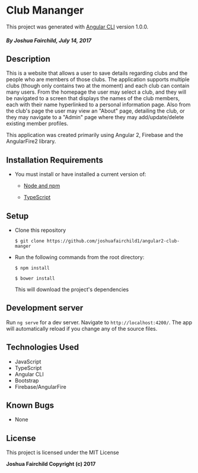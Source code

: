 # Club Mananger

This project was generated with [Angular CLI](https://github.com/angular/angular-cli) version 1.0.0.

##### By **Joshua Fairchild, July 14, 2017**

## Description

This is a website that allows a user to save details regarding clubs and the people who are members of those clubs. The application supports multiple clubs (though only contains two at the moment) and each club can contain many users. From the homepage the user may select a club, and they will be navigated to a screen that displays the names of the club members, each with their name hyperlinked to a personal information page. Also from the club's page the user may view an "About" page, detailing the club, or they may navigate to a "Admin" page where they may add/update/delete existing member profiles.

This application was created primarily using Angular 2, Firebase and the AngularFire2 library.

## Installation Requirements

* You must install or have installed a current version of:

  * [Node and npm](https://nodejs.org/en/)

  * [TypeScript](https://www.typescriptlang.org/#download-links)

## Setup

* Clone this repository

  `$ git clone https://github.com/joshuafairchild1/angular2-club-manger`


* Run the following commands from the root directory:

  `$ npm install`

  `$ bower install`

  This will download the project's dependencies

## Development server

Run `ng serve` for a dev server. Navigate to `http://localhost:4200/`. The app will automatically reload if you change any of the source files.

## Technologies Used

* JavaScript
* TypeScript
* Angular CLI
* Bootstrap
* Firebase/AngularFire

## Known Bugs

* None

## License

This project is licensed under the MIT License

**Joshua Fairchild Copyright (c) 2017**
